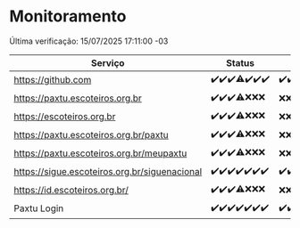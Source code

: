 # Monitoramento

Última verificação: 15/07/2025 17:11:00 -03

|Serviço|Status|Últimas 24h|
|---|---|---|
|https://github.com|<span title="2025-07-08: OK=23">✔️</span><span title="2025-07-09: OK=23">✔️</span><span title="2025-07-10: OK=23">✔️</span><span title="2025-07-11: OK=22, Falhas=1">⚠️</span><span title="2025-07-12: OK=23">✔️</span><span title="2025-07-13: OK=23">✔️</span><span title="2025-07-14: OK=19">✔️</span>|<span title="14/07/2025 17:11:00 -03 : 200">✔️</span><span title="14/07/2025 18:09:00 -03 : 200">✔️</span><span title="14/07/2025 19:09:00 -03 : 200">✔️</span><span title="14/07/2025 20:09:00 -03 : 200">✔️</span><span title="14/07/2025 21:53:00 -03 : 200">✔️</span><span title="14/07/2025 23:52:00 -03 : 200">✔️</span><span title="15/07/2025 00:54:00 -03 : 200">✔️</span><span title="15/07/2025 01:30:00 -03 : 200">✔️</span><span title="15/07/2025 02:15:00 -03 : 200">✔️</span><span title="15/07/2025 03:15:00 -03 : 200">✔️</span><span title="15/07/2025 04:13:00 -03 : 200">✔️</span><span title="15/07/2025 05:14:00 -03 : 200">✔️</span><span title="15/07/2025 06:19:00 -03 : 200">✔️</span><span title="15/07/2025 07:11:00 -03 : 200">✔️</span><span title="15/07/2025 08:09:00 -03 : 200">✔️</span><span title="15/07/2025 09:19:00 -03 : 200">✔️</span><span title="15/07/2025 10:29:00 -03 : 200">✔️</span><span title="15/07/2025 11:11:00 -03 : 200">✔️</span><span title="15/07/2025 12:09:00 -03 : 200">✔️</span><span title="15/07/2025 13:12:00 -03 : 200">✔️</span><span title="15/07/2025 14:09:00 -03 : 200">✔️</span><span title="15/07/2025 15:14:00 -03 : 200">✔️</span><span title="15/07/2025 16:10:00 -03 : 200">✔️</span><span title="15/07/2025 17:11:00 -03 : 200">✔️</span>|
|https://paxtu.escoteiros.org.br|<span title="2025-07-08: OK=23">✔️</span><span title="2025-07-09: OK=23">✔️</span><span title="2025-07-10: OK=23">✔️</span><span title="2025-07-11: OK=17, Falhas=6">⚠️</span><span title="2025-07-12: Falhas=23">❌</span><span title="2025-07-13: Falhas=23">❌</span><span title="2025-07-14: Falhas=19">❌</span>|<span title="14/07/2025 17:11:00 -03 : 403">❌</span><span title="14/07/2025 18:09:00 -03 : 403">❌</span><span title="14/07/2025 19:09:00 -03 : 403">❌</span><span title="14/07/2025 20:09:00 -03 : 403">❌</span><span title="14/07/2025 21:53:00 -03 : 403">❌</span><span title="14/07/2025 23:52:00 -03 : 403">❌</span><span title="15/07/2025 00:54:00 -03 : 403">❌</span><span title="15/07/2025 01:30:00 -03 : 403">❌</span><span title="15/07/2025 02:15:00 -03 : 403">❌</span><span title="15/07/2025 03:15:00 -03 : 403">❌</span><span title="15/07/2025 04:13:00 -03 : 403">❌</span><span title="15/07/2025 05:14:00 -03 : 403">❌</span><span title="15/07/2025 06:19:00 -03 : 403">❌</span><span title="15/07/2025 07:11:00 -03 : 403">❌</span><span title="15/07/2025 08:09:00 -03 : 403">❌</span><span title="15/07/2025 09:19:00 -03 : 403">❌</span><span title="15/07/2025 10:29:00 -03 : 403">❌</span><span title="15/07/2025 11:11:00 -03 : 403">❌</span><span title="15/07/2025 12:09:00 -03 : 403">❌</span><span title="15/07/2025 13:12:00 -03 : 403">❌</span><span title="15/07/2025 14:09:00 -03 : 403">❌</span><span title="15/07/2025 15:14:00 -03 : 403">❌</span><span title="15/07/2025 16:10:00 -03 : 403">❌</span><span title="15/07/2025 17:11:00 -03 : 403">❌</span>|
|https://escoteiros.org.br|<span title="2025-07-08: OK=23">✔️</span><span title="2025-07-09: OK=23">✔️</span><span title="2025-07-10: OK=23">✔️</span><span title="2025-07-11: OK=16, Falhas=7">⚠️</span><span title="2025-07-12: Falhas=23">❌</span><span title="2025-07-13: Falhas=23">❌</span><span title="2025-07-14: Falhas=19">❌</span>|<span title="14/07/2025 17:11:00 -03 : 403">❌</span><span title="14/07/2025 18:09:00 -03 : 403">❌</span><span title="14/07/2025 19:09:00 -03 : 403">❌</span><span title="14/07/2025 20:09:00 -03 : 403">❌</span><span title="14/07/2025 21:53:00 -03 : 403">❌</span><span title="14/07/2025 23:52:00 -03 : 403">❌</span><span title="15/07/2025 00:54:00 -03 : 403">❌</span><span title="15/07/2025 01:30:00 -03 : 403">❌</span><span title="15/07/2025 02:15:00 -03 : 403">❌</span><span title="15/07/2025 03:15:00 -03 : 403">❌</span><span title="15/07/2025 04:13:00 -03 : 403">❌</span><span title="15/07/2025 05:14:00 -03 : 403">❌</span><span title="15/07/2025 06:19:00 -03 : 403">❌</span><span title="15/07/2025 07:11:00 -03 : 403">❌</span><span title="15/07/2025 08:09:00 -03 : 403">❌</span><span title="15/07/2025 09:20:00 -03 : 403">❌</span><span title="15/07/2025 10:29:00 -03 : 403">❌</span><span title="15/07/2025 11:11:00 -03 : 403">❌</span><span title="15/07/2025 12:09:00 -03 : 403">❌</span><span title="15/07/2025 13:12:00 -03 : 403">❌</span><span title="15/07/2025 14:09:00 -03 : 403">❌</span><span title="15/07/2025 15:14:00 -03 : 403">❌</span><span title="15/07/2025 16:10:00 -03 : 403">❌</span><span title="15/07/2025 17:11:00 -03 : 403">❌</span>|
|https://paxtu.escoteiros.org.br/paxtu|<span title="2025-07-08: OK=23">✔️</span><span title="2025-07-09: OK=23">✔️</span><span title="2025-07-10: OK=23">✔️</span><span title="2025-07-11: OK=17, Falhas=6">⚠️</span><span title="2025-07-12: Falhas=23">❌</span><span title="2025-07-13: Falhas=23">❌</span><span title="2025-07-14: Falhas=19">❌</span>|<span title="14/07/2025 17:11:00 -03 : 403">❌</span><span title="14/07/2025 18:09:00 -03 : 403">❌</span><span title="14/07/2025 19:09:00 -03 : 403">❌</span><span title="14/07/2025 20:09:00 -03 : 403">❌</span><span title="14/07/2025 21:53:00 -03 : 403">❌</span><span title="14/07/2025 23:52:00 -03 : 403">❌</span><span title="15/07/2025 00:54:00 -03 : 403">❌</span><span title="15/07/2025 01:30:00 -03 : 403">❌</span><span title="15/07/2025 02:15:00 -03 : 403">❌</span><span title="15/07/2025 03:15:00 -03 : 403">❌</span><span title="15/07/2025 04:13:00 -03 : 403">❌</span><span title="15/07/2025 05:14:00 -03 : 403">❌</span><span title="15/07/2025 06:19:00 -03 : 403">❌</span><span title="15/07/2025 07:11:00 -03 : 403">❌</span><span title="15/07/2025 08:09:00 -03 : 403">❌</span><span title="15/07/2025 09:20:00 -03 : 403">❌</span><span title="15/07/2025 10:29:00 -03 : 403">❌</span><span title="15/07/2025 11:11:00 -03 : 403">❌</span><span title="15/07/2025 12:09:00 -03 : 403">❌</span><span title="15/07/2025 13:12:00 -03 : 403">❌</span><span title="15/07/2025 14:09:00 -03 : 403">❌</span><span title="15/07/2025 15:14:00 -03 : 403">❌</span><span title="15/07/2025 16:10:00 -03 : 403">❌</span><span title="15/07/2025 17:11:00 -03 : 403">❌</span>|
|https://paxtu.escoteiros.org.br/meupaxtu|<span title="2025-07-08: OK=23">✔️</span><span title="2025-07-09: OK=23">✔️</span><span title="2025-07-10: OK=23">✔️</span><span title="2025-07-11: OK=17, Falhas=6">⚠️</span><span title="2025-07-12: Falhas=23">❌</span><span title="2025-07-13: Falhas=23">❌</span><span title="2025-07-14: Falhas=19">❌</span>|<span title="14/07/2025 17:11:00 -03 : 403">❌</span><span title="14/07/2025 18:09:00 -03 : 403">❌</span><span title="14/07/2025 19:09:00 -03 : 403">❌</span><span title="14/07/2025 20:09:00 -03 : 403">❌</span><span title="14/07/2025 21:53:00 -03 : 403">❌</span><span title="14/07/2025 23:52:00 -03 : 403">❌</span><span title="15/07/2025 00:54:00 -03 : 403">❌</span><span title="15/07/2025 01:30:00 -03 : 403">❌</span><span title="15/07/2025 02:15:00 -03 : 403">❌</span><span title="15/07/2025 03:15:00 -03 : 403">❌</span><span title="15/07/2025 04:13:00 -03 : 403">❌</span><span title="15/07/2025 05:14:00 -03 : 403">❌</span><span title="15/07/2025 06:19:00 -03 : 403">❌</span><span title="15/07/2025 07:11:00 -03 : 403">❌</span><span title="15/07/2025 08:09:00 -03 : 403">❌</span><span title="15/07/2025 09:20:00 -03 : 403">❌</span><span title="15/07/2025 10:29:00 -03 : 403">❌</span><span title="15/07/2025 11:11:00 -03 : 403">❌</span><span title="15/07/2025 12:09:00 -03 : 403">❌</span><span title="15/07/2025 13:12:00 -03 : 403">❌</span><span title="15/07/2025 14:09:00 -03 : 403">❌</span><span title="15/07/2025 15:14:00 -03 : 403">❌</span><span title="15/07/2025 16:10:00 -03 : 403">❌</span><span title="15/07/2025 17:11:00 -03 : 403">❌</span>|
|https://sigue.escoteiros.org.br/siguenacional|<span title="2025-07-08: OK=23">✔️</span><span title="2025-07-09: OK=23">✔️</span><span title="2025-07-10: OK=23">✔️</span><span title="2025-07-11: OK=23">✔️</span><span title="2025-07-12: OK=23">✔️</span><span title="2025-07-13: OK=23">✔️</span><span title="2025-07-14: OK=19">✔️</span>|<span title="14/07/2025 17:11:00 -03 : 200">✔️</span><span title="14/07/2025 18:09:00 -03 : 200">✔️</span><span title="14/07/2025 19:09:00 -03 : 200">✔️</span><span title="14/07/2025 20:09:00 -03 : 200">✔️</span><span title="14/07/2025 21:53:00 -03 : 200">✔️</span><span title="14/07/2025 23:52:00 -03 : 200">✔️</span><span title="15/07/2025 00:54:00 -03 : 200">✔️</span><span title="15/07/2025 01:30:00 -03 : 200">✔️</span><span title="15/07/2025 02:15:00 -03 : 200">✔️</span><span title="15/07/2025 03:15:00 -03 : 200">✔️</span><span title="15/07/2025 04:13:00 -03 : 200">✔️</span><span title="15/07/2025 05:14:00 -03 : 200">✔️</span><span title="15/07/2025 06:19:00 -03 : 200">✔️</span><span title="15/07/2025 07:11:00 -03 : 200">✔️</span><span title="15/07/2025 08:09:00 -03 : 200">✔️</span><span title="15/07/2025 09:20:00 -03 : 200">✔️</span><span title="15/07/2025 10:29:00 -03 : 200">✔️</span><span title="15/07/2025 11:11:00 -03 : 200">✔️</span><span title="15/07/2025 12:09:00 -03 : 200">✔️</span><span title="15/07/2025 13:12:00 -03 : 200">✔️</span><span title="15/07/2025 14:09:00 -03 : 200">✔️</span><span title="15/07/2025 15:14:00 -03 : 200">✔️</span><span title="15/07/2025 16:10:00 -03 : 200">✔️</span><span title="15/07/2025 17:11:00 -03 : 200">✔️</span>|
|https://id.escoteiros.org.br/|<span title="2025-07-08: OK=23">✔️</span><span title="2025-07-09: OK=23">✔️</span><span title="2025-07-10: OK=23">✔️</span><span title="2025-07-11: OK=16, Falhas=7">⚠️</span><span title="2025-07-12: Falhas=23">❌</span><span title="2025-07-13: Falhas=23">❌</span><span title="2025-07-14: Falhas=19">❌</span>|<span title="14/07/2025 17:11:00 -03 : 403">❌</span><span title="14/07/2025 18:09:00 -03 : 403">❌</span><span title="14/07/2025 19:09:00 -03 : 403">❌</span><span title="14/07/2025 20:09:00 -03 : 403">❌</span><span title="14/07/2025 21:53:00 -03 : 403">❌</span><span title="14/07/2025 23:52:00 -03 : 403">❌</span><span title="15/07/2025 00:54:00 -03 : 403">❌</span><span title="15/07/2025 01:30:00 -03 : 403">❌</span><span title="15/07/2025 02:15:00 -03 : 403">❌</span><span title="15/07/2025 03:15:00 -03 : 403">❌</span><span title="15/07/2025 04:13:00 -03 : 403">❌</span><span title="15/07/2025 05:14:00 -03 : 403">❌</span><span title="15/07/2025 06:19:00 -03 : 403">❌</span><span title="15/07/2025 07:11:00 -03 : 403">❌</span><span title="15/07/2025 08:09:00 -03 : 403">❌</span><span title="15/07/2025 09:20:00 -03 : 403">❌</span><span title="15/07/2025 10:29:00 -03 : 403">❌</span><span title="15/07/2025 11:11:00 -03 : 403">❌</span><span title="15/07/2025 12:09:00 -03 : 403">❌</span><span title="15/07/2025 13:12:00 -03 : 403">❌</span><span title="15/07/2025 14:09:00 -03 : 403">❌</span><span title="15/07/2025 15:14:00 -03 : 403">❌</span><span title="15/07/2025 16:10:00 -03 : 403">❌</span><span title="15/07/2025 17:11:00 -03 : 403">❌</span>|
|Paxtu Login|<span title="2025-07-08: OK=23">✔️</span><span title="2025-07-09: OK=23">✔️</span><span title="2025-07-10: OK=23">✔️</span><span title="2025-07-11: OK=23">✔️</span><span title="2025-07-12: OK=23">✔️</span><span title="2025-07-13: OK=23">✔️</span><span title="2025-07-14: OK=19">✔️</span>|<span title="14/07/2025 17:11:00 -03 : 200">✔️</span><span title="14/07/2025 18:09:00 -03 : 200">✔️</span><span title="14/07/2025 19:09:00 -03 : 200">✔️</span><span title="14/07/2025 20:09:00 -03 : 200">✔️</span><span title="14/07/2025 21:53:00 -03 : 200">✔️</span><span title="14/07/2025 23:52:00 -03 : 200">✔️</span><span title="15/07/2025 00:54:00 -03 : 200">✔️</span><span title="15/07/2025 01:30:00 -03 : 200">✔️</span><span title="15/07/2025 02:15:00 -03 : 200">✔️</span><span title="15/07/2025 03:15:00 -03 : 200">✔️</span><span title="15/07/2025 04:13:00 -03 : 200">✔️</span><span title="15/07/2025 05:14:00 -03 : 200">✔️</span><span title="15/07/2025 06:19:00 -03 : 200">✔️</span><span title="15/07/2025 07:11:00 -03 : 200">✔️</span><span title="15/07/2025 08:09:00 -03 : 200">✔️</span><span title="15/07/2025 09:20:00 -03 : 200">✔️</span><span title="15/07/2025 10:29:00 -03 : 200">✔️</span><span title="15/07/2025 11:11:00 -03 : 200">✔️</span><span title="15/07/2025 12:09:00 -03 : 200">✔️</span><span title="15/07/2025 13:12:00 -03 : 200">✔️</span><span title="15/07/2025 14:09:00 -03 : 200">✔️</span><span title="15/07/2025 15:14:00 -03 : 200">✔️</span><span title="15/07/2025 16:10:00 -03 : 200">✔️</span><span title="15/07/2025 17:11:00 -03 : 200">✔️</span>|
